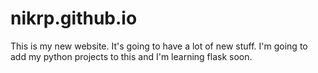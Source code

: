 # nikrp.github.io
This is  my new website.
It's going to have a lot of new stuff.
I'm going to add my python projects to this and I'm learning flask soon.